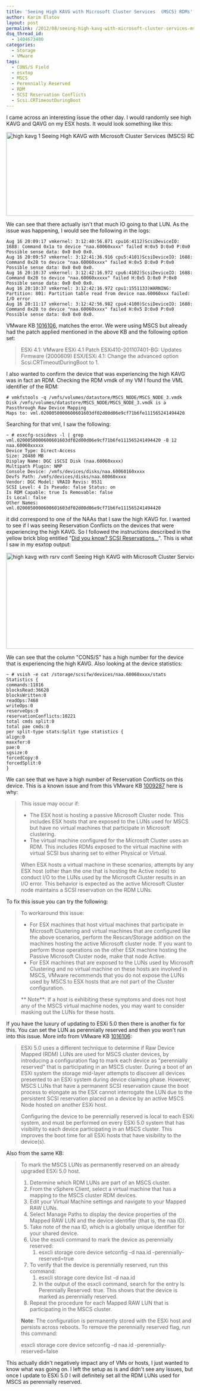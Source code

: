 ```yaml
---
title: 'Seeing High KAVG with Microsoft Cluster Services  (MSCS) RDMs'
author: Karim Elatov
layout: post
permalink: /2012/08/seeing-high-kavg-with-microsoft-cluster-services-mscs-rdms/
dsq_thread_id:
  - 1404673480
categories:
  - Storage
  - VMware
tags:
  - CONS/S Field
  - esxtop
  - MSCS
  - Perennially Reserved
  - RDM
  - SCSI Reservation Conflicts
  - Scsi.CRTimeoutDuringBoot
---
```

I came across an interesting issue the other day. I would randomly see high KAVG and QAVG on my ESX hosts. It would look something like this:

[<img class="alignnone size-full wp-image-2440" title="high-kavg-1" src="http://virtuallyhyper.com/wp-content/uploads/2012/08/high-kavg-1.png" alt="high kavg 1 Seeing High KAVG with Microsoft Cluster Services  (MSCS) RDMs" width="1134" height="225" />](http://virtuallyhyper.com/wp-content/uploads/2012/08/high-kavg-1.png)

We can see that there actually isn't that much IO going to that LUN. As the issue was happening, I would see the following in the logs:


	Aug 16 20:09:17 vmkernel: 3:12:40:56.871 cpu16:4112)ScsiDeviceIO: 1688: Command 0x1a to device "naa.60060xxxx" failed H:0x5 D:0x0 P:0x0 Possible sense data: 0x0 0x0 0x0.
	Aug 16 20:09:57 vmkernel: 3:12:41:36.916 cpu5:4101)ScsiDeviceIO: 1688: Command 0x28 to device "naa.60060xxxx" failed H:0x5 D:0x0 P:0x0 Possible sense data: 0x0 0x0 0x0.
	Aug 16 20:10:37 vmkernel: 3:12:42:16.972 cpu6:4102)ScsiDeviceIO: 1688: Command 0x28 to device "naa.60060xxxxx" failed H:0x5 D:0x0 P:0x0 Possible sense data: 0x0 0x0 0x0.
	Aug 16 20:10:37 vmkernel: 3:12:42:16.972 cpu1:1551133)WARNING: Partition: 801: Partition table read from device naa.60060xxx failed: I/O error
	Aug 16 20:11:17 vmkernel: 3:12:42:56.982 cpu4:4100)ScsiDeviceIO: 1688: Command 0x28 to device "naa.60060xxxx" failed H:0x5 D:0x0 P:0x0 Possible sense data: 0x0 0x0 0x0.


VMware KB [1016106](http://kb.vmware.com/kb/1016106), matches the error. We were using MSCS but already had the patch applied mentioned in the above KB and the following option set:

> ESXi 4.1: VMware ESXi 4.1 Patch ESXi410-201107401-BG: Updates Firmware (2000609)
> ESX/ESXi 4.1: Change the advanced option Scsi.CRTimeoutDuringBoot to 1.

I also wanted to confirm the device that was experiencing the high KAVG was in fact an RDM. Checking the RDM vmdk of my VM I found the VML identifier of the RDM:


	# vmkfstools -q /vmfs/volumes/datastore/MSCS_NODE/MSCS_NODE_3.vmdk
	Disk /vmfs/volumes/datastore/MSCS_NODE/MSCS_NODE_3.vmdk is a Passthrough Raw Device Mapping
	Maps to: vml.0200050000600601603df02d00d06e9cf71b6fe111565241494420


Searching for that vml, I saw the following:


	~ # esxcfg-scsidevs -l | grep vml.0200050000600601603df02d00d06e9cf71b6fe111565241494420 -B 12
	naa.60060xxxxx
	Device Type: Direct-Access
	Size: 20480 MB
	Display Name: DGC iSCSI Disk (naa.60060xxxx)
	Multipath Plugin: NMP
	Console Device: /vmfs/devices/disks/naa.60060160xxxx
	Devfs Path: /vmfs/devices/disks/naa.60060xxxx
	Vendor: DGC Model: VRAID Revis: 0531
	SCSI Level: 4 Is Pseudo: false Status: on
	Is RDM Capable: true Is Removable: false
	Is Local: false
	Other Names:
	vml.0200050000600601603df02d00d06e9cf71b6fe111565241494420


it did correspond to one of the NAAs that I saw the high KAVG for. I wanted to see if I was seeing Reservation Conflicts on the devices that were experiencing the high KAVG. So I followed the instructions described in the yellow brick blog entitled "[Did you know? SCSI Reservations…](http://www.yellow-bricks.com/2010/10/26/did-you-know-scsi-reservations/)". This is what I saw in my esxtop output:

[<img class="alignnone size-full wp-image-2441" title="high-kavg-with-rsrv-confl" src="http://virtuallyhyper.com/wp-content/uploads/2012/08/high-kavg-with-rsrv-confl.png" alt="high kavg with rsrv confl Seeing High KAVG with Microsoft Cluster Services  (MSCS) RDMs" width="1131" height="258" />](http://virtuallyhyper.com/wp-content/uploads/2012/08/high-kavg-with-rsrv-confl.png)

We can see that the column "CONS/S" has a high number for the device that is experiencing the high KAVG. Also looking at the device statistics:


	~ # vsish -e cat /storage/scsifw/devices/naa.60060xxxx/stats
	Statistics {
	commands:11816
	blocksRead:36628
	blocksWritten:0
	readOps:7468
	writeOps:0
	reserveOps:0
	reservationConflicts:10221
	total cmds split:0
	total pae cmds:0
	per split-type stats:Split type statistics {
	align:0
	maxxfer:0
	pae:0
	sgsize:0
	forcedCopy:0
	forcedSplit:0
	}


We can see that we have a high number of Reservation Conflicts on this device. This is a known issue and from this VMware KB [1009287](http://kb.vmware.com/kb/1009287) here is why:

> This issue may occur if:
>
> *   The ESX host is hosting a passive Microsoft Cluster node. This includes ESX hosts that are exposed to the LUNs used for MSCS but have no virtual machines that participate in Microsoft clustering.
> *   The virtual machine configured for the Microsoft Cluster uses an RDM. This includes RDMs exposed to the virtual machine with virtual SCSI bus sharing set to either Physical or Virtual.
>
> When ESX hosts a virtual machine in these scenarios, attempts by any ESX host (other than the one that is hosting the Active node) to conduct I/O to the LUNs used by the Microsoft Cluster results in an I/O error. This behavior is expected as the active Microsoft Cluster node maintains a SCSI reservation on the RDM LUNs.

To fix this issue you can try the following:

> To workaround this issue:
>
> *   For ESX machines that host virtual machines that participate in Microsoft Clustering and virtual machines that are configured like the above scenarios, perform the Rescan/Storage addition on the machines hosting the active Microsoft cluster node. If you want to perform those operations on the other ESX machine hosting the Passive Microsoft Cluster node, make that node Active.
> *   For ESX machines that are exposed to the LUNs used by Microsoft Clustering and no virtual machine on these hosts are involved in MSCS, VMware recommends that you do not expose the LUNs used by MSCS to ESX hosts that are not part of the Cluster configuration.
>
> ** Note**: If a host is exhibiting these symptoms and does not host any of the MSCS virtual machine nodes, you may want to consider masking out the LUNs for these hosts.

If you have the luxury of updating to ESXi 5.0 then there is another fix for this. You can set the LUN as perennially reserved and then you won't run into this issue. More info from VMware KB [1016106](http://kb.vmware.com/kb/1016106):

> ESXi 5.0 uses a different technique to determine if Raw Device Mapped (RDM) LUNs are used for MSCS cluster devices, by introducing a configuration flag to mark each device as "perennially reserved" that is participating in an MSCS cluster. During a boot of an ESXi system the storage mid-layer attempts to discover all devices presented to an ESXi system during device claiming phase. However, MSCS LUNs that have a permanent SCSI reservation cause the boot process to elongate as the ESX cannot interrogate the LUN due to the persistent SCSI reservation placed on a device by an active MSCS Node hosted on another ESXi host.
>
> Configuring the device to be perennially reserved is local to each ESXi system, and must be performed on every ESXi 5.0 system that has visibility to each device participating in an MSCS cluster. This improves the boot time for all ESXi hosts that have visibility to the device(s).

Also from the same KB:

> To mark the MSCS LUNs as permanently reserved on an already upgraded ESXi 5.0 host.
>
> 1.  Determine which RDM LUNs are part of an MSCS cluster.
> 2.  From the vSphere Client, select a virtual machine that has a mapping to the MSCS cluster RDM devices.
> 3.  Edit your Virtual Machine settings and navigate to your Mapped RAW LUNs.
> 4.  Select Manage Paths to display the device properties of the Mapped RAW LUN and the device identifier (that is, the naa ID).
> 5.  Take note of the naa ID, which is a globally unique identifier for your shared device.
> 6.  Use the esxcli command to mark the device as perennially reserved:
>     1.  esxcli storage core device setconfig -d naa.id -perennially-reserved=true
> 7.  To verify that the device is perennially reserved, run this command:
>     1.  esxcli storage core device list -d naa.id
>     2.  In the output of the esxcli command, search for the entry Is Perennially Reserved: true. This shows that the device is marked as perennially reserved.
> 8.  Repeat the procedure for each Mapped RAW LUN that is participating in the MSCS cluster.
>
> **Note**: The configuration is permanently stored with the ESXi host and persists across reboots. To remove the perennially reserved flag, run this command:
>
> esxcli storage core device setconfig -d naa.id -perennially-reserved=false

This actually didn't negatively impact any of VMs or hosts, I just wanted to know what was going on. I left the setup as is and didn't see any issues, but once I update to ESXi 5.0 I will definitely set all the RDM LUNs used for MSCS as perennially reserved.

